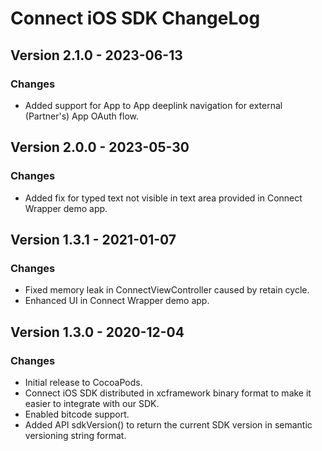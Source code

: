 # Connect iOS SDK ChangeLog


## Version 2.1.0 - 2023-06-13
### Changes
- Added support for App to App deeplink navigation for external (Partner's) App OAuth flow.

## Version 2.0.0 - 2023-05-30
### Changes
- Added fix for typed text not visible in text area provided in Connect Wrapper demo app.


## Version 1.3.1 - 2021-01-07

### Changes
- Fixed memory leak in ConnectViewController caused by retain cycle.
- Enhanced UI in Connect Wrapper demo app.

## Version 1.3.0 - 2020-12-04

### Changes
- Initial release to CocoaPods.
- Connect iOS SDK distributed in xcframework binary format to make it easier to integrate with our SDK.
- Enabled bitcode support.
- Added API sdkVersion() to return the current SDK version in semantic versioning string format.
